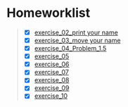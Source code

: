 # Homeworklist
>- [x] [exercise_02_print your name](https://github.com/maphyca/compuational_physics_2014301020045/blob/master/homework/exercise_02_print%20your%20name.md)
>- [x] [exercise_03_move your name](https://github.com/maphyca/compuational_physics_2014301020045/blob/master/homework/exercise_03_move%20your%20name.md)
>- [x] [exercise_04_Problem_1.5](https://github.com/maphyca/compuational_physics_2014301020045/blob/master/homework/exercise_04_Problem%201.5.md)
>- [x] [exercise_05](https://github.com/maphyca/compuational_physics_2014301020045/blob/master/homework/exercise_05simulating%20the%20missiles.py)
>- [x] [exercise_06](https://github.com/maphyca/compuational_physics_2014301020045/blob/master/homework/exercise_06.md)
>- [x] [exercise_07](https://github.com/maphyca/compuational_physics_2014301020045/blob/master/homework/exercise_07.md)
>- [x] [exercise_08](https://github.com/maphyca/compuational_physics_2014301020045/blob/master/homework/exercise_08.md)
>- [x] [exercise_09](https://github.com/maphyca/compuational_physics_2014301020045/blob/master/homework/exercise_09.md)
>- [x] [exercise_10](https://github.com/maphyca/compuational_physics_2014301020045/blob/master/homework/exercise_10.org)
